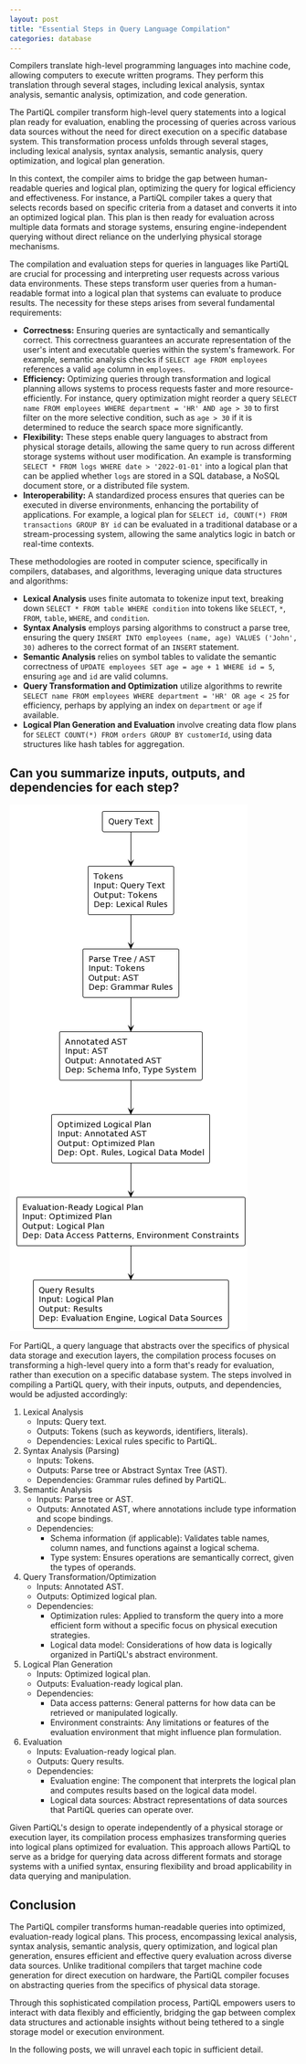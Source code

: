 ```yaml
---
layout: post
title: "Essential Steps in Query Language Compilation"
categories: database
---
```


Compilers translate high-level programming languages into machine code, allowing computers to execute written programs. They perform this translation through several stages, including lexical analysis, syntax analysis, semantic analysis, optimization, and code generation.

The PartiQL compiler transform high-level query statements into a logical plan ready for evaluation, enabling the processing of queries across various data sources without the need for direct execution on a specific database system. This transformation process unfolds through several stages, including lexical analysis, syntax analysis, semantic analysis, query optimization, and logical plan generation.

In this context, the compiler aims to bridge the gap between human-readable queries and logical plan, optimizing the query for logical efficiency and effectiveness. For instance, a PartiQL compiler takes a query that selects records based on specific criteria from a dataset and converts it into an optimized logical plan. This plan is then ready for evaluation across multiple data formats and storage systems, ensuring engine-independent querying without direct reliance on the underlying physical storage mechanisms.

The compilation and evaluation steps for queries in languages like PartiQL are crucial for processing and interpreting user requests across various data environments. These steps transform user queries from a human-readable format into a logical plan that systems can evaluate to produce results. The necessity for these steps arises from several fundamental requirements:

- **Correctness:** Ensuring queries are syntactically and semantically correct. This correctness guarantees an accurate representation of the user's intent and executable queries within the system's framework. For example, semantic analysis checks if `SELECT age FROM employees` references a valid `age` column in `employees`.
- **Efficiency:** Optimizing queries through transformation and logical planning allows systems to process requests faster and more resource-efficiently. For instance, query optimization might reorder a query `SELECT name FROM employees WHERE department = 'HR' AND age > 30` to first filter on the more selective condition, such as `age > 30` if it is determined to reduce the search space more significantly.
- **Flexibility:** These steps enable query languages to abstract from physical storage details, allowing the same query to run across different storage systems without user modification. An example is transforming `SELECT * FROM logs WHERE date > '2022-01-01'` into a logical plan that can be applied whether `logs` are stored in a SQL database, a NoSQL document store, or a distributed file system.
- **Interoperability:** A standardized process ensures that queries can be executed in diverse environments, enhancing the portability of applications. For example, a logical plan for `SELECT id, COUNT(*) FROM transactions GROUP BY id` can be evaluated in a traditional database or a stream-processing system, allowing the same analytics logic in batch or real-time contexts.

These methodologies are rooted in computer science, specifically in compilers, databases, and algorithms, leveraging unique data structures and algorithms:

- **Lexical Analysis** uses finite automata to tokenize input text, breaking down `SELECT * FROM table WHERE condition` into tokens like `SELECT`, `*`, `FROM`, `table`, `WHERE`, and `condition`.
- **Syntax Analysis** employs parsing algorithms to construct a parse tree, ensuring the query `INSERT INTO employees (name, age) VALUES ('John', 30)` adheres to the correct format of an `INSERT` statement.
- **Semantic Analysis** relies on symbol tables to validate the semantic correctness of `UPDATE employees SET age = age + 1 WHERE id = 5`, ensuring `age` and `id` are valid columns.
- **Query Transformation and Optimization** utilize algorithms to rewrite `SELECT name FROM employees WHERE department = 'HR' OR age < 25` for efficiency, perhaps by applying an index on `department` or `age` if available.
- **Logical Plan Generation and Evaluation** involve creating data flow plans for `SELECT COUNT(*) FROM orders GROUP BY customerId`, using data structures like hash tables for aggregation.

## Can you summarize inputs, outputs, and dependencies for each step?

![Compiler steps](/assets/images/compiler-steps.png)

For PartiQL, a query language that abstracts over the specifics of physical data storage and execution layers, the compilation process focuses on transforming a high-level query into a form that's ready for evaluation, rather than execution on a specific database system. The steps involved in compiling a PartiQL query, with their inputs, outputs, and dependencies, would be adjusted accordingly:

1. Lexical Analysis
   - Inputs: Query text.
   - Outputs: Tokens (such as keywords, identifiers, literals).
   - Dependencies: Lexical rules specific to PartiQL.
2. Syntax Analysis (Parsing)
   - Inputs: Tokens.
   - Outputs: Parse tree or Abstract Syntax Tree (AST).
   - Dependencies: Grammar rules defined by PartiQL.
3. Semantic Analysis
   - Inputs: Parse tree or AST.
   - Outputs: Annotated AST, where annotations include type information and scope bindings.
   - Dependencies:
     - Schema information (if applicable): Validates table names, column names, and functions against a logical schema.
     - Type system: Ensures operations are semantically correct, given the types of operands.
4. Query Transformation/Optimization
   - Inputs: Annotated AST.
   - Outputs: Optimized logical plan.
   - Dependencies:
     - Optimization rules: Applied to transform the query into a more efficient form without a specific focus on physical execution strategies.
     - Logical data model: Considerations of how data is logically organized in PartiQL's abstract environment.
5. Logical Plan Generation
   - Inputs: Optimized logical plan.
   - Outputs: Evaluation-ready logical plan.
   - Dependencies:
     - Data access patterns: General patterns for how data can be retrieved or manipulated logically.
     - Environment constraints: Any limitations or features of the evaluation environment that might influence plan formulation.
6. Evaluation
   - Inputs: Evaluation-ready logical plan.
   - Outputs: Query results.
   - Dependencies:
     - Evaluation engine: The component that interprets the logical plan and computes results based on the logical data model.
     - Logical data sources: Abstract representations of data sources that PartiQL queries can operate over.

Given PartiQL's design to operate independently of a physical storage or execution layer, its compilation process emphasizes transforming queries into logical plans optimized for evaluation. This approach allows PartiQL to serve as a bridge for querying data across different formats and storage systems with a unified syntax, ensuring flexibility and broad applicability in data querying and manipulation.

## Conclusion

The PartiQL compiler transforms human-readable queries into optimized, evaluation-ready logical plans. This process, encompassing lexical analysis, syntax analysis, semantic analysis, query optimization, and logical plan generation, ensures efficient and effective query evaluation across diverse data sources. Unlike traditional compilers that target machine code generation for direct execution on hardware, the PartiQL compiler focuses on abstracting queries from the specifics of physical data storage.

Through this sophisticated compilation process, PartiQL empowers users to interact with data flexibly and efficiently, bridging the gap between complex data structures and actionable insights without being tethered to a single storage model or execution environment.

In the following posts, we will unravel each topic in sufficient detail.
